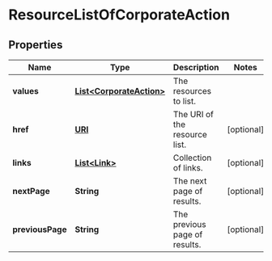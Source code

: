 

# ResourceListOfCorporateAction

## Properties

Name | Type | Description | Notes
------------ | ------------- | ------------- | -------------
**values** | [**List&lt;CorporateAction&gt;**](CorporateAction.md) | The resources to list. | 
**href** | [**URI**](URI.md) | The URI of the resource list. |  [optional]
**links** | [**List&lt;Link&gt;**](Link.md) | Collection of links. |  [optional]
**nextPage** | **String** | The next page of results. |  [optional]
**previousPage** | **String** | The previous page of results. |  [optional]



